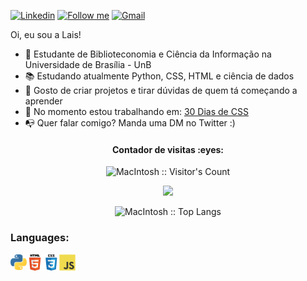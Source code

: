 [![Linkedin](https://img.shields.io/badge/-LinkedIn-blue?style=flat&logo=Linkedin&logoColor=white)](https://www.linkedin.com/in/laís-cirilo-1158071a1)
[<img src="https://img.shields.io/github/followers/macintosh64?label=follow&style=social" height="22" title="Follow me" />](https://github.com/macintosh64) 
[![Gmail](https://img.shields.io/badge/-Gmail-c14438?style=flat&logo=Gmail&logoColor=white)](mailto:lais.garcez@aluno.unb.br)

Oi, eu sou a Lais!

- 📖 Estudante de Biblioteconomia e Ciência da Informação na Universidade de Brasília - UnB
- 📚 Estudando atualmente Python, CSS, HTML e ciência de dados
- 🤝 Gosto de criar projetos e tirar dúvidas de quem tá começando a aprender
- 🔎 No momento estou trabalhando em: [30 Dias de CSS](https://github.com/macintosh64/30diasDeCSS)
- 📭 Quer falar comigo? Manda uma DM no Twitter :)

<h4 align="center">Contador de visitas :eyes:</h4>
<p align="center"><img src="https://profile-counter.glitch.me/{MacIntosh64}/count.svg" alt="MacIntosh :: Visitor's Count" /></p>
<p align="center"><a><img src="https://github-readme-stats.vercel.app/api?username=macintosh64&show_icons=true&theme=graywhite" /></a></p>
<p align="center"><img src="https://github-readme-stats.vercel.app/api/top-langs/?username=macintosh64&langs_count=10&theme=graywhite&layout=compact" alt="MacIntosh :: Top Langs" /></p>

### Languages:
<a href="https://www.python.org" target="_blank"> <img align="left" alt="Python" width="26px" src="https://github.com/Aakarsh-B/trying-repos/blob/master/python-5.svg?raw=true"/> </a>
<a href="https://www.w3.org/html/" target="_blank"><img align="left" alt="HTML5" width="26px" src="https://raw.githubusercontent.com/github/explore/80688e429a7d4ef2fca1e82350fe8e3517d3494d/topics/html/html.png" /></a>
<a href="https://www.w3schools.com/css/" target="_blank"><img align="left" alt="CSS3" width="26px" src="https://raw.githubusercontent.com/github/explore/80688e429a7d4ef2fca1e82350fe8e3517d3494d/topics/css/css.png" /></a>
<a href="https://developer.mozilla.org/en-US/docs/Web/JavaScript" target="_blank"> <img align="left" src="https://raw.githubusercontent.com/devicons/devicon/master/icons/javascript/javascript-original.svg" alt="javascript" width="26"/> </a>
</p>
